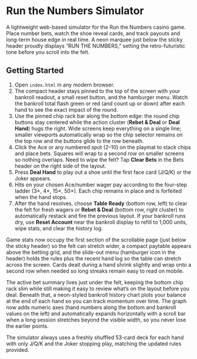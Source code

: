 # Run the Numbers Simulator

A lightweight web-based simulator for the Run the Numbers casino game. Place number bets, watch the shoe reveal cards, and track payouts and long-term house edge in real time. A neon marquee just below the sticky header proudly displays “RUN THE NUMBERS,” setting the retro-futuristic tone before you scroll into the felt.

## Getting Started

1. Open `index.html` in any modern browser.
2. The compact header stays pinned to the top of the screen with your bankroll readout, a small reset button, and the hamburger menu. Watch the bankroll total flash green or red (and count up or down) after each hand to see the exact impact of the round.
3. Use the pinned chip rack bar along the bottom edge: the round chip buttons stay centered while the action cluster (**Rebet & Deal** or **Deal Hand**) hugs the right. Wide screens keep everything on a single line; smaller viewports automatically wrap so the chip selector remains on the top row and the buttons glide to the row beneath.
4. Click the Ace or any numbered spot (2–10) on the playmat to stack chips and place bets. Squares will wrap to a second row on smaller screens so nothing overlaps. Need to wipe the felt? Tap **Clear Bets** in the Bets header on the right side of the layout.
5. Press **Deal Hand** to play out a shoe until the first face card (J/Q/K) or the Joker appears.
6. Hits on your chosen Ace/number wager pay according to the four-step ladder (3×, 4×, 15×, 50×). Each chip remains in place and is forfeited when the hand stops.
7. After the hand resolves, choose **Table Ready** (bottom row, left) to clear the felt for fresh wagers or **Rebet & Deal** (bottom row, right cluster) to automatically restack and fire the previous layout. If your bankroll runs dry, use **Reset Account** near the bankroll display to refill to 1,000 units, wipe stats, and clear the history log.

Game stats now occupy the first section of the scrollable page (just below the sticky header) so the felt can stretch wider, a compact paytable appears above the betting grid, and the slide-out menu (hamburger icon in the header) holds the rules plus the recent hand log so the table can stretch across the screen. Cards dealt during a hand shrink slightly and wrap onto a second row when needed so long streaks remain easy to read on mobile.

The active bet summary lives just under the felt, keeping the bottom chip rack slim while still making it easy to review what’s on the layout before you deal. Beneath that, a neon-styled bankroll history chart plots your balance at the end of each hand so you can track momentum over time. The graph now adds numeric axes (hand numbers along the bottom and bankroll values on the left) and automatically expands horizontally with a scroll bar when a long session stretches beyond the visible width, so you never lose the earlier points.

The simulator always uses a freshly shuffled 53-card deck for each hand with only J/Q/K and the Joker stopping play, matching the updated rules provided.
